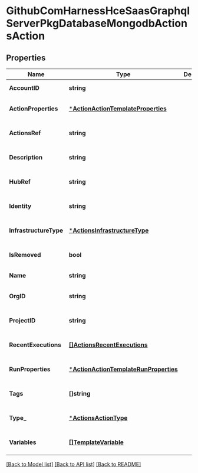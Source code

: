 # GithubComHarnessHceSaasGraphqlServerPkgDatabaseMongodbActionsAction

## Properties
Name | Type | Description | Notes
------------ | ------------- | ------------- | -------------
**AccountID** | **string** |  | [default to null]
**ActionProperties** | [***ActionActionTemplateProperties**](action.ActionTemplateProperties.md) |  | [optional] [default to null]
**ActionsRef** | **string** |  | [optional] [default to null]
**Description** | **string** |  | [optional] [default to null]
**HubRef** | **string** |  | [optional] [default to null]
**Identity** | **string** |  | [optional] [default to null]
**InfrastructureType** | [***ActionsInfrastructureType**](actions.InfrastructureType.md) |  | [optional] [default to null]
**IsRemoved** | **bool** |  | [optional] [default to null]
**Name** | **string** |  | [default to null]
**OrgID** | **string** |  | [optional] [default to null]
**ProjectID** | **string** |  | [optional] [default to null]
**RecentExecutions** | [**[]ActionsRecentExecutions**](actions.RecentExecutions.md) |  | [optional] [default to null]
**RunProperties** | [***ActionActionTemplateRunProperties**](action.ActionTemplateRunProperties.md) |  | [optional] [default to null]
**Tags** | **[]string** |  | [optional] [default to null]
**Type_** | [***ActionsActionType**](actions.ActionType.md) |  | [optional] [default to null]
**Variables** | [**[]TemplateVariable**](template.Variable.md) |  | [optional] [default to null]

[[Back to Model list]](../README.md#documentation-for-models) [[Back to API list]](../README.md#documentation-for-api-endpoints) [[Back to README]](../README.md)


